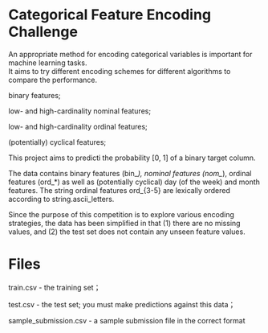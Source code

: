 # Categorical Feature Encoding Challenge

An appropriate method for encoding categorical variables is important for machine learning tasks.\
It aims to try different encoding schemes for different algorithms to compare the performance.

binary features;

low- and high-cardinality nominal features;

low- and high-cardinality ordinal features;

(potentially) cyclical features;

This project aims to predicti the probability [0, 1] of a binary target column.

The data contains binary features (bin_*), nominal features (nom_*), ordinal features (ord_*) as well as (potentially cyclical) day (of the week) and month features. The string ordinal features ord_{3-5} are lexically ordered according to string.ascii_letters.

Since the purpose of this competition is to explore various encoding strategies, the data has been simplified in that (1) there are no missing values, and (2) the test set does not contain any unseen feature values.

# Files
train.csv - the training set；

test.csv - the test set; you must make predictions against this data；

sample_submission.csv - a sample submission file in the correct format
